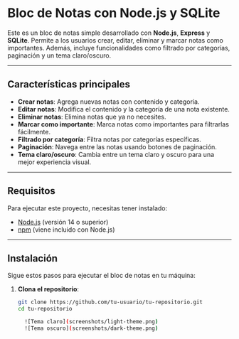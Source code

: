# Bloc de Notas con Node.js y SQLite

Este es un bloc de notas simple desarrollado con **Node.js**, **Express** y **SQLite**. Permite a los usuarios crear, editar, eliminar y marcar notas como importantes. Además, incluye funcionalidades como filtrado por categorías, paginación y un tema claro/oscuro.

---

## Características principales

- **Crear notas**: Agrega nuevas notas con contenido y categoría.
- **Editar notas**: Modifica el contenido y la categoría de una nota existente.
- **Eliminar notas**: Elimina notas que ya no necesites.
- **Marcar como importante**: Marca notas como importantes para filtrarlas fácilmente.
- **Filtrado por categoría**: Filtra notas por categorías específicas.
- **Paginación**: Navega entre las notas usando botones de paginación.
- **Tema claro/oscuro**: Cambia entre un tema claro y oscuro para una mejor experiencia visual.

---

## Requisitos

Para ejecutar este proyecto, necesitas tener instalado:

- [Node.js](https://nodejs.org/) (versión 14 o superior)
- [npm](https://www.npmjs.com/) (viene incluido con Node.js)

---

## Instalación

Sigue estos pasos para ejecutar el bloc de notas en tu máquina:

1. **Clona el repositorio**:
   ```bash
   git clone https://github.com/tu-usuario/tu-repositorio.git
   cd tu-repositorio
   
     ![Tema claro](screenshots/light-theme.png)
     ![Tema oscuro](screenshots/dark-theme.png)
